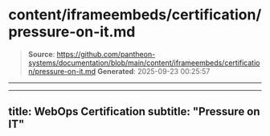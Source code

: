 # content/iframeembeds/certification/pressure-on-it.md

> **Source**: https://github.com/pantheon-systems/documentation/blob/main/content/iframeembeds/certification/pressure-on-it.md
> **Generated**: 2025-09-23 00:25:57

---

---
title: WebOps Certification
subtitle: "Pressure on IT"
---

<Partial file="certification-guide/pressure-on-it.md" />
